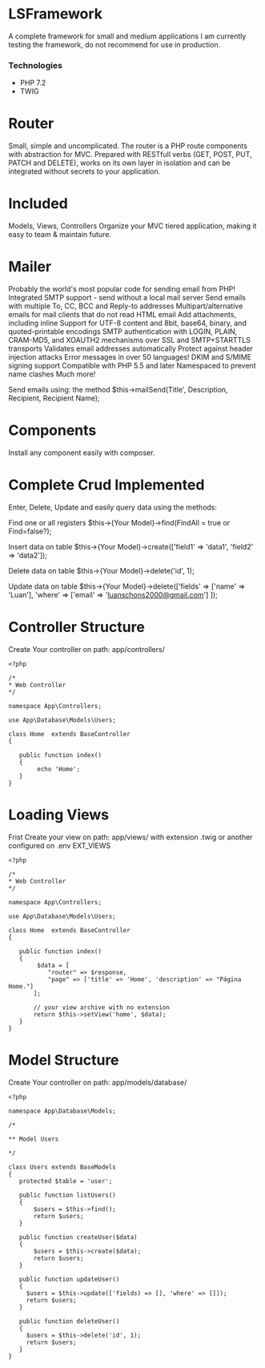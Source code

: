 # LSFramework
A complete framework for small and medium applications
I am currently testing the framework, do not recommend for use in production.

### Technologies

* PHP 7.2
* TWIG

# Router
Small, simple and uncomplicated. The router is a PHP route components with abstraction for MVC. Prepared with RESTfull verbs (GET, POST, PUT, PATCH and DELETE), works on its own layer in isolation and can be integrated without secrets to your application.

# Included
Models, Views, Controllers
Organize your MVC tiered application, making it easy to team & maintain future.

# Mailer
Probably the world's most popular code for sending email from PHP!
Integrated SMTP support - send without a local mail server
Send emails with multiple To, CC, BCC and Reply-to addresses
Multipart/alternative emails for mail clients that do not read HTML email
Add attachments, including inline
Support for UTF-8 content and 8bit, base64, binary, and quoted-printable encodings
SMTP authentication with LOGIN, PLAIN, CRAM-MD5, and XOAUTH2 mechanisms over SSL and SMTP+STARTTLS transports
Validates email addresses automatically
Protect against header injection attacks
Error messages in over 50 languages!
DKIM and S/MIME signing support
Compatible with PHP 5.5 and later
Namespaced to prevent name clashes
Much more!

Send emails using: the method $this->mailSend(Title', Description, Recipient, Recipient Name);

# Components
Install any component easily with composer.

# Complete Crud Implemented
Enter, Delete, Update and easily query data using the methods:

Find one or all registers
$this->{Your Model}->find(FindAll = true or Find=false?);

Insert data on table
$this->{Your Model}->create(['field1' => 'data1', 'field2' => 'data2']);

Delete data on table
$this->{Your Model}->delete('id', 1);

Update data on table
$this->{Your Model}->delete(['fields' => ['name' => 'Luan'],
                            'where' => ['email' => 'luanschons2000@gmail.com']
                           ]);

# Controller Structure
  Create Your controller on path: app/controllers/
 ```
<?php

/* 
* Web Controller
*/

namespace App\Controllers;

use App\Database\Models\Users;

class Home  extends BaseController
{

    public function index()
    {
         echo 'Home';
    }
 }
 ```
 
 # Loading Views
  Frist Create your view on path: app/views/ with extension .twig or another configured on .env EXT_VIEWS
 ```
<?php

/* 
* Web Controller
*/

namespace App\Controllers;

use App\Database\Models\Users;

class Home  extends BaseController
{

    public function index()
    {
         $data = [
            "router" => $response,
            "page" => ['title' => 'Home', 'description' => "Página Home."]
        ];

        // your view archive with no extension
        return $this->setView('home', $data);
    }
 }
 ```
 
 # Model Structure
  Create Your controller on path: app/models/database/
 ```
<?php

namespace App\Database\Models;

/*

** Model Users

*/

class Users extends BaseModels
{
    protected $table = 'user';

    public function listUsers()
    {
        $users = $this->find();
        return $users;
    }

    public function createUser($data)
    {
        $users = $this->create($data);
        return $users;
    }

    public function updateUser()
    {
      $users = $this->update(['fields) => [], 'where' => []]);
      return $users;
    }
    
    public function deleteUser()
    {
      $users = $this->delete('id', 1);
      return $users;
    }
}
 ```





